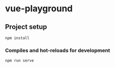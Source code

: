 # vue-playground

## Project setup
```
npm install
```

### Compiles and hot-reloads for development
```
npm run serve
```
